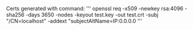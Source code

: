 Certs generated with command:
'''
openssl req -x509 -newkey rsa:4096 -sha256 -days 3650 -nodes   -keyout test.key -out test.crt -subj "/CN=localhost" -addext "subjectAltName=IP:0.0.0.0
'''
